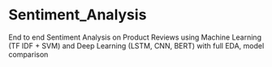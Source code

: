 # Sentiment_Analysis
End to end Sentiment Analysis on Product Reviews using Machine Learning (TF IDF + SVM) and Deep Learning (LSTM, CNN, BERT)  with full EDA, model comparison
